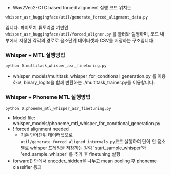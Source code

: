 - Wav2Vec2-CTC based forced alignment 실행 코드 위치는
```
whisper_asr_huggingface/util/generate_forced_alignment_data.py
```
입니다. 
파이토치 튜토리얼 기반인 `whisper_asr_huggingface/util/forced_aligner.py` 를 불러와
실행하며, 코드 내부에서 지정한 각각의 경로로 음소단위 데이터셋과 CSV를 저장하는 구조입니다. 


### Whisper + MTL 실행방법
```
python 0.multitask_whisper_asr_finetuning.py
```
- whisper_models/multitask_whisper_for_condtional_generation.py 를 이용하고, binary_logits을 함께 반환하는 ./multitask_trainer.py를 이용합니다.

### Whisper + Phoneme MTL 실행방법
```
python 0.phoneme_mtl_whisper_asr_finetuning.py
```
- Model file: whisper_models/phoneme_mtl_whisper_for_condtional_generation.py
- ! forced alignment needed
    * 기존 단어단위 데이터셋으로 `util/generate_forced_aligned_intervals.py`코드 실행하여 단어 안 음소별로 whisper 프레임을 저장하는 칼럼 'start_sample_whisper'와 'end_sample_whisper' 를 추가 후 finetuning 실행
-  forward() 안에서 encoder_hidden을 나누고 mean pooling 후 phoneme classifier 통과